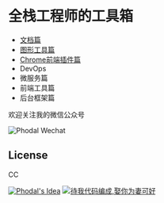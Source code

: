 # 全栈工程师的工具箱

 - [文档篇](./documents.md)
 - [图形工具篇](./graphics.md)
 - [Chrome前端插件篇](./fe-plugins.md)
 - DevOps
 - 微服务篇
 - 前端工具篇
 - 后台框架篇

欢迎关注我的微信公众号

![Phodal Wechat](http://articles.phodal.com/qrcode.jpg)

License
---

CC

[![Phodal's Idea](http://brand.phodal.com/shields/idea-small.svg)](http://ideas.phodal.com/) [![待我代码编成,娶你为妻可好](http://brand.phodal.com/slogan/slogan.svg)](http://www.xuntayizhan.com/person/ji-ke-ai-qing-zhi-er-shi-dai-wo-dai-ma-bian-cheng-qu-ni-wei-qi-ke-hao-wan/)

